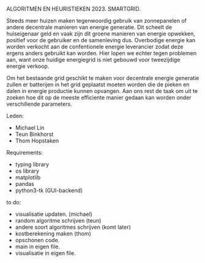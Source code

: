 ALGORITMEN EN HEURISTIEKEN 2023. SMARTGRID. 

Steeds meer huizen maken tegenwoordig gebruik van zonnepanelen of andere decentrale manieren van energie generatie. Dit scheelt de huiseigenaar geld en vaak zijn dit groene manieren van energie opwekken, positief voor de gebruiker en de samenleving dus. Overbodige energie kan worden verkocht aan de confentionele energie leverancier zodat deze ergens anders gebruikt kan worden. Hier lopen we echter tegen problemen aan, want onze huidige energiegrid is niet gebouwd voor tweezijdige energie verkoop. 

Om het bestaande grid geschikt te maken voor decentrale energie generatie zullen er batterijen in het grid geplaatst moeten worden die de pieken en dalen in energie productie kunnen opvangen. Aan ons rest de taak om uit te zoeken hoe dit op de meeste efficiente manier gedaan kan worden onder verschillende parameters.


Leden: 

- Michael Lin
- Teun Binkhorst
- Thom Hopstaken

Requirements:

- typing library
- os library
- matplotlib
- pandas
- python3-tk (GUI-backend)

to do:

- visualisatie updaten. (michael)
- random algoritme schrijven (teun)
- andere soort algoritmes schrijven (komt later)
- kostberekening maken (thom)
- opschonen code. 
- main in eigen file.
- visualisatie in eigen file.
